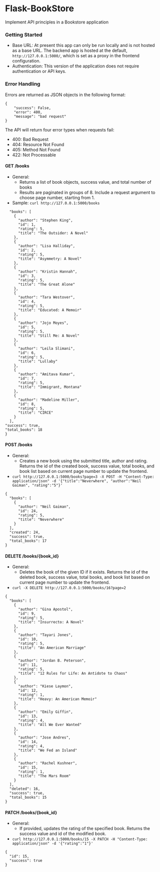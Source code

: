 # Flask-BookStore
 Implement API principles in a Bookstore application

### Getting Started
- Base URL: At present this app can only be run locally and is not hosted as a base URL. The backend app is hosted at the default, `http://127.0.0.1:5000/`, which is set as a proxy in the frontend configuration. 
- Authentication: This version of the application does not require authentication or API keys. 

### Error Handling
Errors are returned as JSON objects in the following format:
```
{
    "success": False, 
    "error": 400,
    "message": "bad request"
}
```
The API will return four error types when requests fail:
- 400: Bad Request
- 404: Resource Not Found
- 405: Method Not Found
- 422: Not Processable 

#### GET /books
- General:
    - Returns a list of book objects, success value, and total number of books
    - Results are paginated in groups of 8. Include a request argument to choose page number, starting from 1. 
- Sample: `curl http://127.0.0.1:5000/books`

``` {
  "books": [
    {
      "author": "Stephen King",
      "id": 1,
      "rating": 5,
      "title": "The Outsider: A Novel"
    },
    {
      "author": "Lisa Halliday",
      "id": 2,
      "rating": 5,
      "title": "Asymmetry: A Novel"
    },
    {
      "author": "Kristin Hannah",
      "id": 3,
      "rating": 5,
      "title": "The Great Alone"
    },
    {
      "author": "Tara Westover",
      "id": 4,
      "rating": 5,
      "title": "Educated: A Memoir"
    },
    {
      "author": "Jojo Moyes",
      "id": 5,
      "rating": 5,
      "title": "Still Me: A Novel"
    },
    {
      "author": "Leila Slimani",
      "id": 6,
      "rating": 5,
      "title": "Lullaby"
    },
    {
      "author": "Amitava Kumar",
      "id": 7,
      "rating": 5,
      "title": "Immigrant, Montana"
    },
    {
      "author": "Madeline Miller",
      "id": 8,
      "rating": 5,
      "title": "CIRCE"
    }
  ],
"success": true,
"total_books": 18
}
```

#### POST /books
- General:
    - Creates a new book using the submitted title, author and rating. Returns the id of the created book, success value, total books, and book list based on current page number to update the frontend. 
- `curl http://127.0.0.1:5000/books?page=3 -X POST -H "Content-Type: application/json" -d '{"title":"Neverwhere", "author":"Neil Gaiman", "rating":"5"}'`
```
{
  "books": [
    {
      "author": "Neil Gaiman",
      "id": 24,
      "rating": 5,
      "title": "Neverwhere"
    }
  ],
  "created": 24,
  "success": true,
  "total_books": 17
}
```
#### DELETE /books/{book_id}
- General:
    - Deletes the book of the given ID if it exists. Returns the id of the deleted book, success value, total books, and book list based on current page number to update the frontend. 
- `curl -X DELETE http://127.0.0.1:5000/books/16?page=2`
```
{
  "books": [
    {
      "author": "Gina Apostol",
      "id": 9,
      "rating": 5,
      "title": "Insurrecto: A Novel"
    },
    {
      "author": "Tayari Jones",
      "id": 10,
      "rating": 5,
      "title": "An American Marriage"
    },
    {
      "author": "Jordan B. Peterson",
      "id": 11,
      "rating": 5,
      "title": "12 Rules for Life: An Antidote to Chaos"
    },
    {
      "author": "Kiese Laymon",
      "id": 12,
      "rating": 1,
      "title": "Heavy: An American Memoir"
    },
    {
      "author": "Emily Giffin",
      "id": 13,
      "rating": 4,
      "title": "All We Ever Wanted"
    },
    {
      "author": "Jose Andres",
      "id": 14,
      "rating": 4,
      "title": "We Fed an Island"
    },
    {
      "author": "Rachel Kushner",
      "id": 15,
      "rating": 1,
      "title": "The Mars Room"
    }
  ],
  "deleted": 16,
  "success": true,
  "total_books": 15
}
```
#### PATCH /books/{book_id}
- General:
    - If provided, updates the rating of the specified book. Returns the success value and id of the modified book. 
- `curl http://127.0.0.1:5000/books/15 -X PATCH -H "Content-Type: application/json" -d '{"rating":"1"}'`
```
{
  "id": 15,
  "success": true
}
